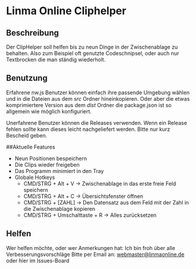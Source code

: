 
# Linma Online Cliphelper

## Beschreibung

Der ClipHelper soll helfen bis zu neun Dinge in der Zwischenablage zu behalten.
Also zum Beispiel oft genutzte Codeschnipsel, oder auch nur Textbrocken die man ständig wiederholt.

## Benutzung

Erfahrene nw.js Benutzer können einfach ihre passende Umgebung wählen und in die Dateien aus dem *src* Ordner hineinkopieren.
Oder aber die etwas komprimiertere Version aus dem *dist* Ordner
die package.json ist so allgemein wie möglich konfiguriert.

Unerfahrene Benutzer können die Releases verwenden.
Wenn ein Release fehlen sollte kann dieses leicht nachgeliefert werden.
Bitte nur kurz Bescheid geben.

##Aktuelle Features

* Neun Positionen bespeichern
* Die Clips wieder freigeben
* Das Programm minimiert in den Tray
* Globale Hotkeys
  * CMD/STRG + Alt + V -> Zwischenablage in das erste freie Feld speichern
  * CMD/STRG + Alt + C -> Übersichtsfenster öffnen
  * CMD/STRG + [ZAHL] -> Den Datensatz aus dem Feld mit der Zahl in die Zwischenablage kopieren
  * CMD/STRG + Umschalttaste + R -> Alles zurücksetzen


## Helfen

Wer helfen möchte, oder wer Anmerkungen hat: 
Ich bin froh über alle Verbesserungsvorschläge 
Bitte per Email an: webmaster@linmaonline.de oder hier im Issues-Board


